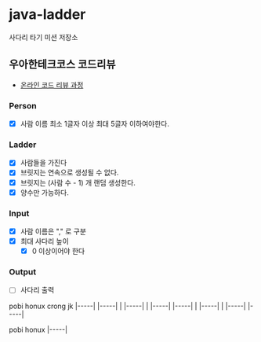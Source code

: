 # java-ladder

사다리 타기 미션 저장소

## 우아한테크코스 코드리뷰

- [온라인 코드 리뷰 과정](https://github.com/woowacourse/woowacourse-docs/blob/master/maincourse/README.md)

### Person

- [x] 사람 이름 최소 1글자 이상 최대 5글자 이하여야한다.

### Ladder

- [x] 사람들을 가진다
- [x] 브릿지는 연속으로 생성될 수 없다.
- [x] 브릿지는 (사람 수 - 1) 개 랜덤 생성한다.
- [x] 양수만 가능하다.

### Input
- [x] 사람 이름은 "," 로 구분
- [x] 최대 사다리 높이
  - [x] 0 이상이어야 한다

### Output
- [ ] 사다리 출력


pobi  honux crong   jk
  |-----|     |-----|
  |     |-----|     |
  |-----|     |-----|
  |     |-----|     |
  |-----|     |-----|

pobi  honux
  |-----| 
